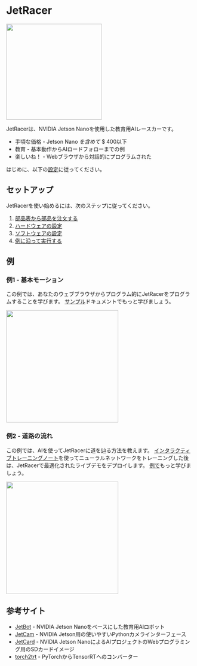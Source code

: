 
#  JetRacer

 <img src = "https://user-images.githubusercontent.com/25759564/60384726-40f1a300-9a36-11e9-90df-e8fdcf2f69ae.jpg" height = 256>

 JetRacerは、NVIDIA Jetson Nanoを使用した教育用AIレースカーです。
- 手頃な価格 -  Jetson Nano *を含めて* $ 400以下
- 教育 - 基本動作からAIロードフォローまでの例
- 楽しいね！ -  Webブラウザから対話的にプログラムされた

はじめに、以下の[設定](#setup)に従ってください。

## セットアップ

 JetRacerを使い始めるには、次のステップに従ってください。
1. [部品表から部品を注文する](docs/bill_of_materials_ja.md)
1.  [ハードウェアの設定](docs/hardware_setup_ja.md)
1.  [ソフトウェアの設定](docs/software_setup_ja.md)
1.  [例に沿って実行する](docs/examples_ja.md)

## 例

### 例1  - 基本モーション

この例では、あなたのウェブブラウザからプログラム的にJetRacerをプログラムすることを学びます。 [サンプル](docs/examples_ja.md)ドキュメントでもっと学びましょう。

 <img src = "https://user-images.githubusercontent.com/4212806/60383497-68d90a80-9a26-11e9-9a18-778b7d3a3221.gif" height = 300 />

### 例2  - 道路の流れ

この例では、AIを使ってJetRacerに道を辿る方法を教えます。 [インタラクティブトレーニングノート](notebooks/interactive_regression_ja.ipynb)を使ってニューラルネットワークをトレーニングした後は、JetRacerで最適化されたライブデモをデプロイします。 [例で](docs/examples_ja.md)もっと学びましょう。

 <img src = "https://user-images.githubusercontent.com/4212806/60383389-bd7b8600-9a24-11e9-9f64-926e5edb52cc.gif" height = 300 />

## 参考サイト

-  [JetBot](http://github.com/NVIDIA-AI-IOT/jetbot) -  NVIDIA Jetson Nanoをベースにした教育用AIロボット
-  [JetCam](http://github.com/NVIDIA-AI-IOT/jetcam) -  NVIDIA Jetson用の使いやすいPythonカメラインターフェース
-  [JetCard](http://github.com/NVIDIA-AI-IOT/jetcard) -  NVIDIA Jetson NanoによるAIプロジェクトのWebプログラミング用のSDカードイメージ
-  [torch2trt](http://github.com/NVIDIA-AI-IOT/torch2trt) -  PyTorchからTensorRTへのコンバーター
